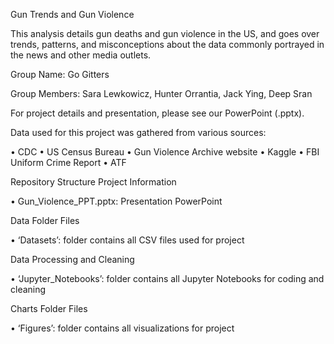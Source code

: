 ﻿
Gun Trends and Gun Violence


This analysis details gun deaths and gun violence in the US, and goes over trends, patterns, and misconceptions about the data commonly portrayed in the news and other media outlets.

Group Name: Go Gitters

Group Members: Sara Lewkowicz, Hunter Orrantia, Jack Ying, Deep Sran

For project details and presentation, please see our PowerPoint (.pptx).

Data used for this project was gathered from various sources:

• CDC
• US Census Bureau
• Gun Violence Archive website
• Kaggle
• FBI Uniform Crime Report
• ATF


Repository Structure
Project Information

•	Gun_Violence_PPT.pptx: Presentation PowerPoint

Data Folder Files

•	‘Datasets’: folder contains all CSV files used for project

Data Processing and Cleaning

•	‘Jupyter_Notebooks’: folder contains all Jupyter Notebooks for coding and cleaning

Charts Folder Files

•	‘Figures’: folder contains all visualizations for project
